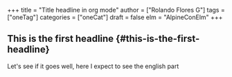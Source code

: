 +++
title = "Title headline in org mode"
author = ["Rolando Flores G"]
tags = ["oneTag"]
categories = ["oneCat"]
draft = false
elm = "AlpineConElm"
+++

## This is the first headline {#this-is-the-first-headline}

Let's see if it goes well, here I expect to see the english part

<div id="myapp"></div>